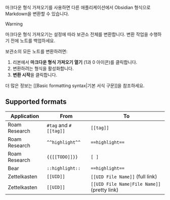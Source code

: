 마크다운 형식 가져오기를 사용하면 다른 애플리케이션에서 Obsidian 형식으로 Markdown을 변환할 수 있습니다.

> [!warning]
> 마크다운 형식 가져오기는 설정에 따라 보관소 전체를 변환합니다. 변환 작업을 수행하기 전에 노트를 백업하세요.

보관소의 모든 노트를 변환하려면:

1. 리본에서 **마크다운 형식 가져오기 열기** (1과 0 아이콘)를 클릭합니다.
2. 변환하려는 형식을 활성화합니다.
3. **변환 시작**을 클릭합니다.

더 많은 정보는 [[Basic formatting syntax|기본 서식 구문]]을 참조하세요.

## Supported formats

| Application   | From                  | To                                                              |
|---------------|-----------------------|-----------------------------------------------------------------|
| Roam Research | `#tag` and `#[[tag]]` | `[[tag]]`                                                       |
| Roam Research | `^^highlight^^`       | `==highlight==`                                                 |
| Roam Research | `{{[[TODO]]}}`        | `[ ]`                                                           |
| Bear          | `::highlight::`       | `==highlight==`                                                 |
| Zettelkasten  | `[[UID]]`             | `[[UID File Name]]` (full link)                                 |
| Zettelkasten  | `[[UID]]`             | <code>\[\[UID File Name&#124;File Name\]\]</code> (pretty link) |

